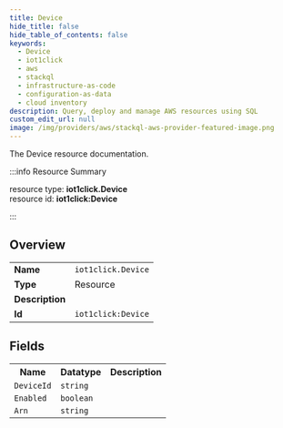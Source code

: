 ```yaml
---
title: Device
hide_title: false
hide_table_of_contents: false
keywords:
  - Device
  - iot1click
  - aws
  - stackql
  - infrastructure-as-code
  - configuration-as-data
  - cloud inventory
description: Query, deploy and manage AWS resources using SQL
custom_edit_url: null
image: /img/providers/aws/stackql-aws-provider-featured-image.png
---
```

The Device resource documentation.

:::info Resource Summary

<div class="row">
<div class="providerDocColumn">
<span>resource type:&nbsp;<b>iot1click.Device</b></span><br />
<span>resource id:&nbsp;<b>iot1click:Device</b></span><br />
</div>
</div>

:::

## Overview
<table><tbody>
<tr><td><b>Name</b></td><td><code>iot1click.Device</code></td></tr>
<tr><td><b>Type</b></td><td>Resource</td></tr>
<tr><td><b>Description</b></td><td></td></tr>
<tr><td><b>Id</b></td><td><code>iot1click:Device</code></td></tr>
</tbody></table>

## Fields
<table><tbody>
<tr><th>Name</th><th>Datatype</th><th>Description</th></tr>
<tr><td><code>DeviceId</code></td><td><code>string</code></td><td></td></tr><tr><td><code>Enabled</code></td><td><code>boolean</code></td><td></td></tr><tr><td><code>Arn</code></td><td><code>string</code></td><td></td></tr>
</tbody></table>